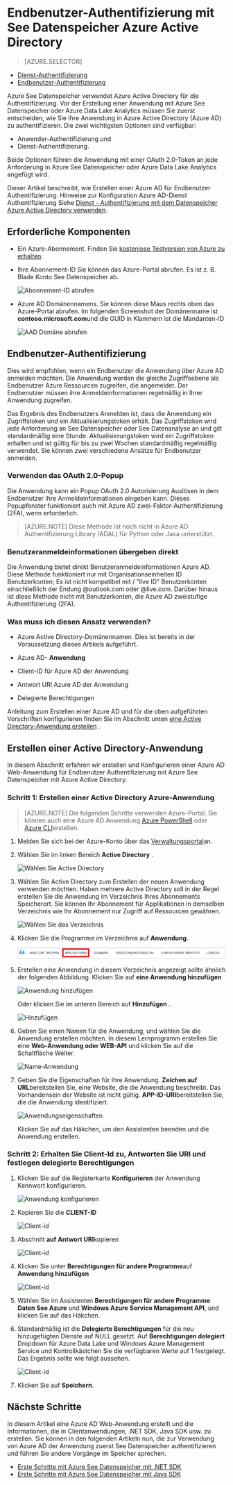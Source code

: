 <properties
   pageTitle="Mit See Datenspeicher mithilfe von Active Directory authentifizieren | Microsoft Azure"
   description="Informationen Sie zum See Datenspeicher Active Directory authentifizieren"
   services="data-lake-store"
   documentationCenter=""
   authors="nitinme"
   manager="jhubbard"
   editor="cgronlun"/>

<tags
   ms.service="data-lake-store"
   ms.devlang="na"
   ms.topic="article"
   ms.tgt_pltfrm="na"
   ms.workload="big-data"
   ms.date="10/17/2016"
   ms.author="nitinme"/>

# <a name="end-user-authentication-with-data-lake-store-using-azure-active-directory"></a>Endbenutzer-Authentifizierung mit See Datenspeicher Azure Active Directory

> [AZURE.SELECTOR]
- [Dienst-Authentifizierung](data-lake-store-authenticate-using-active-directory.md)
- [Endbenutzer-Authentifizierung](data-lake-store-end-user-authenticate-using-active-directory.md)


Azure See Datenspeicher verwendet Azure Active Directory für die Authentifizierung. Vor der Erstellung einer Anwendung mit Azure See Datenspeicher oder Azure Data Lake Analytics müssen Sie zuerst entscheiden, wie Sie Ihre Anwendung in Azure Active Directory (Azure AD) zu authentifizieren. Die zwei wichtigsten Optionen sind verfügbar:

* Anwender-Authentifizierung und 
* Dienst-Authentifizierung. 

Beide Optionen führen die Anwendung mit einer OAuth 2.0-Token an jede Anforderung in Azure See Datenspeicher oder Azure Data Lake Analytics angefügt wird.

Dieser Artikel beschreibt, wie Erstellen einer Azure AD für Endbenutzer Authentifizierung. Hinweise zur Konfiguration Azure AD-Dienst Authentifizierung Siehe [Dienst - Authentifizierung mit dem Datenspeicher Azure Active Directory verwenden](data-lake-store-authenticate-using-active-directory.md).

## <a name="prerequisites"></a>Erforderliche Komponenten

* Ein Azure-Abonnement. Finden Sie [kostenlose Testversion von Azure zu erhalten](https://azure.microsoft.com/pricing/free-trial/).
* Ihre Abonnement-ID Sie können das Azure-Portal abrufen. Es ist z. B. Blade Konto See Datenspeicher ab.

    ![Abonnement-ID abrufen](./media/data-lake-store-end-user-authenticate-using-active-directory/get-subscription-id.png)

* Azure AD Domänennamens. Sie können diese Maus rechts oben das Azure-Portal abrufen. Im folgenden Screenshot der Domänenname ist **contoso.microsoft.com**und die GUID in Klammern ist die Mandanten-ID 

    ![AAD Domäne abrufen](./media/data-lake-store-end-user-authenticate-using-active-directory/get-aad-domain.png)

## <a name="end-user-authentication"></a>Endbenutzer-Authentifizierung

Dies wird empfohlen, wenn ein Endbenutzer die Anwendung über Azure AD anmelden möchten. Die Anwendung werden die gleiche Zugriffsebene als Endbenutzer Azure Ressourcen zugreifen, die angemeldet. Der Endbenutzer müssen ihre Anmeldeinformationen regelmäßig in Ihrer Anwendung zugreifen.

Das Ergebnis des Endbenutzers Anmelden ist, dass die Anwendung ein Zugriffstoken und ein Aktualisierungstoken erhält. Das Zugriffstoken wird jede Anforderung an See Datenspeicher oder See Datenanalyse an und gilt standardmäßig eine Stunde. Aktualisierungstoken wird ein Zugriffstoken erhalten und ist gültig für bis zu zwei Wochen standardmäßig regelmäßig verwendet. Sie können zwei verschiedene Ansätze für Endbenutzer anmelden.

### <a name="using-the-oauth-20-pop-up"></a>Verwenden das OAuth 2.0-Popup

Die Anwendung kann ein Popup OAuth 2.0 Autorisierung Auslösen in dem Endbenutzer ihre Anmeldeinformationen eingeben kann. Dieses Popupfenster funktioniert auch mit Azure AD zwei-Faktor-Authentifizierung (2FA), wenn erforderlich. 

>[AZURE.NOTE] Diese Methode ist noch nicht in Azure AD Authentifizierung Library (ADAL) für Python oder Java unterstützt.

### <a name="directly-passing-in-user-credentials"></a>Benutzeranmeldeinformationen übergeben direkt

Die Anwendung bietet direkt Benutzeranmeldeinformationen Azure AD. Diese Methode funktioniert nur mit Organisationseinheiten ID Benutzerkonten; Es ist nicht kompatibel mit / "live ID" Benutzerkonten einschließlich der Endung @outlook.com oder @live.com. Darüber hinaus ist diese Methode nicht mit Benutzerkonten, die Azure AD zweistufige Authentifizierung (2FA).

### <a name="what-do-i-need-to-use-this-approach"></a>Was muss ich diesen Ansatz verwenden?

* Azure Active Directory-Domänennamen. Dies ist bereits in der Voraussetzung dieses Artikels aufgeführt.

* Azure AD- **Anwendung**

* Client-ID für Azure AD der Anwendung

* Antwort URI Azure AD der Anwendung

* Delegierte Berechtigungen

Anleitung zum Erstellen einer Azure AD und für die oben aufgeführten Vorschriften konfigurieren finden Sie im Abschnitt unten [eine Active Directory-Anwendung erstellen](#create-an-active-directory-application) . 

## <a name="create-an-active-directory-application"></a>Erstellen einer Active Directory-Anwendung

In diesem Abschnitt erfahren wir erstellen und Konfigurieren einer Azure AD Web-Anwendung für Endbenutzer Authentifizierung mit Azure See Datenspeicher mit Azure Active Directory.


### <a name="step-1-create-an-azure-active-directory-application"></a>Schritt 1: Erstellen einer Active Directory Azure-Anwendung

>[AZURE.NOTE] Die folgenden Schritte verwenden Azure-Portal. Sie können auch eine Azure AD Anwendung [Azure PowerShell](../resource-group-authenticate-service-principal.md) oder [Azure CLI](../resource-group-authenticate-service-principal-cli.md)erstellen.

1. Melden Sie sich bei der Azure-Konto über das [Verwaltungsportal](https://manage.windowsazure.com/)an.

2. Wählen Sie im linken Bereich **Active Directory** .

     ![Wählen Sie Active Directory](./media/data-lake-store-end-user-authenticate-using-active-directory/active-directory.png)
     
3. Wählen Sie Active Directory zum Erstellen der neuen Anwendung verwenden möchten. Haben mehrere Active Directory soll in der Regel erstellen Sie die Anwendung im Verzeichnis Ihres Abonnements Speicherort. Sie können Ihr Abonnement für Applikationen in demselben Verzeichnis wie Ihr Abonnement nur Zugriff auf Ressourcen gewähren.  

     ![Wählen Sie das Verzeichnis](./media/data-lake-store-end-user-authenticate-using-active-directory/active-directory-details.png)
    
    
3. Klicken Sie die Programme im Verzeichnis auf **Anwendung**.

     ![Programme anzeigen](./media/data-lake-store-end-user-authenticate-using-active-directory/view-applications.png)

4. Erstellen eine Anwendung in diesem Verzeichnis angezeigt sollte ähnlich der folgenden Abbildung. Klicken Sie auf **eine Anwendung hinzufügen**

     ![Anwendung hinzufügen](./media/data-lake-store-end-user-authenticate-using-active-directory/create-application.png)

     Oder klicken Sie im unteren Bereich auf **Hinzufügen** .

     ![Hinzufügen](./media/data-lake-store-end-user-authenticate-using-active-directory/add-icon.png)

6. Geben Sie einen Namen für die Anwendung, und wählen Sie die Anwendung erstellen möchten. In diesem Lernprogramm erstellen Sie eine **Web-Anwendung oder WEB-API** und klicken Sie auf die Schaltfläche Weiter.

     ![Name-Anwendung](./media/data-lake-store-end-user-authenticate-using-active-directory/tell-us-about-your-application.png)

7. Geben Sie die Eigenschaften für Ihre Anwendung. **Zeichen auf URL**bereitstellen Sie, eine Website, die die Anwendung beschreibt. Das Vorhandensein der Website ist nicht gültig. **APP-ID-URI**bereitstellen Sie, die die Anwendung identifiziert.

     ![Anwendungseigenschaften](./media/data-lake-store-end-user-authenticate-using-active-directory/app-properties.png)

    Klicken Sie auf das Häkchen, um den Assistenten beenden und die Anwendung erstellen.

### <a name="step-2-get-client-id-reply-uri-and-set-delegated-permissions"></a>Schritt 2: Erhalten Sie Client-Id zu, Antworten Sie URI und festlegen delegierte Berechtigungen

1. Klicken Sie auf die Registerkarte **Konfigurieren** der Anwendung Kennwort konfigurieren.

     ![Anwendung konfigurieren](./media/data-lake-store-end-user-authenticate-using-active-directory/application-configure.png)

2. Kopieren Sie die **CLIENT-ID**
  
     ![Client-id](./media/data-lake-store-end-user-authenticate-using-active-directory/client-id.png)

3. Abschnitt **auf** **Antwort URI**kopieren

    ![Client-id](./media/data-lake-store-end-user-authenticate-using-active-directory/aad-end-user-auth-get-reply-uri.png)

4. Klicken Sie unter **Berechtigungen für andere Programme**auf **Anwendung hinzufügen**

    ![Client-id](./media/data-lake-store-end-user-authenticate-using-active-directory/aad-end-user-auth-set-permission-1.png)

5. Wählen Sie im Assistenten **Berechtigungen für andere Programme** **Daten See Azure** und **Windows Azure** **Service Management API**, und klicken Sie auf das Häkchen.

6. Standardmäßig ist die **Delegierte Berechtigungen** für die neu hinzugefügten Dienste auf NULL gesetzt. Auf **Berechtigungen delegiert** Dropdown für Azure Data Lake und Windows Azure Management Service und Kontrollkästchen Sie die verfügbaren Werte auf 1 festgelegt. Das Ergebnis sollte wie folgt aussehen.

     ![Client-id](./media/data-lake-store-end-user-authenticate-using-active-directory/aad-end-user-auth-set-permission-2.png)

7. Klicken Sie auf **Speichern**.


## <a name="next-steps"></a>Nächste Schritte

In diesem Artikel eine Azure AD Web-Anwendung erstellt und die Informationen, die in Clientanwendungen, .NET SDK, Java SDK usw. zu erstellen. Sie können in den folgenden Artikeln nun, die zur Verwendung von Azure AD der Anwendung zuerst See Datenspeicher authentifizieren und führen Sie andere Vorgänge im Speicher sprechen.

- [Erste Schritte mit Azure See Datenspeicher mit .NET SDK](data-lake-store-get-started-net-sdk.md)
- [Erste Schritte mit Azure See Datenspeicher mit Java SDK](data-lake-store-get-started-java-sdk.md)
